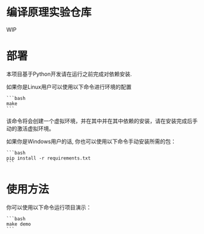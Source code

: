 # 编译原理实验仓库

WIP

# 部署

本项目基于Python开发请在运行之前完成对依赖安装.

如果你是Linux用户可以使用以下命令进行环境的配置
    
    ```bash
    make
    ```

该命令将会创建一个虚拟环境，并在其中并在其中依赖的安装，请在安装完成后手动的激活虚拟环境。

如果你是Windows用户的话, 你也可以使用以下命令手动安装所需的包：

    ```bash
    pip install -r requirements.txt
    ```

# 使用方法

你可以使用以下命令运行项目演示：

    ```bash
    make demo
    ```
    
